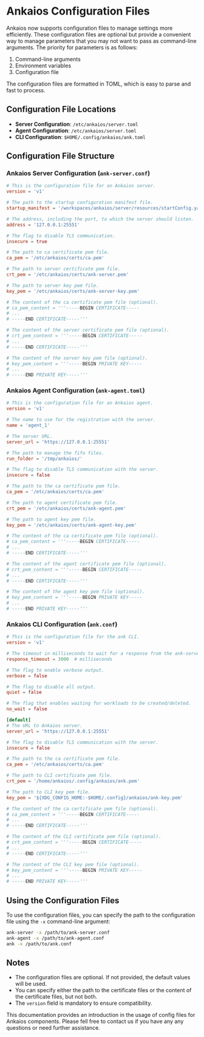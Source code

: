 # Ankaios Configuration Files

Ankaios now supports configuration files to manage settings more efficiently. These configuration files are optional but provide a convenient way to manage parameters that you may not want to pass as command-line arguments. The priority for parameters is as follows:

1. Command-line arguments
2. Environment variables
3. Configuration file

The configuration files are formatted in TOML, which is easy to parse and fast to process.

## Configuration File Locations

- **Server Configuration**: `/etc/ankaios/server.toml`
- **Agent Configuration**: `/etc/ankaios/server.toml`
- **CLI Configuration**: `$HOME/.config/ankaios/ank.toml`

## Configuration File Structure

### Ankaios Server Configuration (`ank-server.conf`)

```toml
# This is the configuration file for an Ankaios server.
version = 'v1'

# The path to the startup configuration manifest file.
startup_manifest = '/workspaces/ankaios/server/resources/startConfig.yaml'

# The address, including the port, to which the server should listen.
address = '127.0.0.1:25551'

# The flag to disable TLS communication.
insecure = true

# The path to ca certificate pem file.
ca_pem = '/etc/ankaios/certs/ca.pem'

# The path to server certificate pem file.
crt_pem = '/etc/ankaios/certs/ank-server.pem'

# The path to server key pem file.
key_pem = '/etc/ankaios/certs/ank-server-key.pem'

# The content of the ca certificate pem file (optional).
# ca_pem_content = '''-----BEGIN CERTIFICATE-----
# ...
# -----END CERTIFICATE-----'''

# The content of the server certificate pem file (optional).
# crt_pem_content = '''-----BEGIN CERTIFICATE-----
# ...
# -----END CERTIFICATE-----'''

# The content of the server key pem file (optional).
# key_pem_content = '''-----BEGIN PRIVATE KEY-----
# ...
# -----END PRIVATE KEY-----'''
```

### Ankaios Agent Configuration (`ank-agent.toml`)

```toml
# This is the configuration file for an Ankaios agent.
version = 'v1'

# The name to use for the registration with the server.
name = 'agent_1'

# The server URL.
server_url = 'https://127.0.0.1:25551'

# The path to manage the fifo files.
run_folder = '/tmp/ankaios/'

# The flag to disable TLS communication with the server.
insecure = false

# The path to the ca certificate pem file.
ca_pem = '/etc/ankaios/certs/ca.pem'

# The path to agent certificate pem file.
crt_pem = '/etc/ankaios/certs/ank-agent.pem'

# The path to agent key pem file.
key_pem = '/etc/ankaios/certs/ank-agent-key.pem'

# The content of the ca certificate pem file (optional).
# ca_pem_content = '''-----BEGIN CERTIFICATE-----
# ...
# -----END CERTIFICATE-----'''

# The content of the agent certificate pem file (optional).
# crt_pem_content = '''-----BEGIN CERTIFICATE-----
# ...
# -----END CERTIFICATE-----'''

# The content of the agent key pem file (optional).
# key_pem_content = '''-----BEGIN PRIVATE KEY-----
# ...
# -----END PRIVATE KEY-----'''
```

### Ankaios CLI Configuration (`ank.conf`)

```toml
# This is the configuration file for the ank CLI.
version = 'v1'

# The timeout in milliseconds to wait for a response from the ank-server.
response_timeout = 3000  # milliseconds

# The flag to enable verbose output.
verbose = false

# The flag to disable all output.
quiet = false

# The flag that enables waiting for workloads to be created/deleted.
no_wait = false

[default]
# The URL to Ankaios server.
server_url = 'https://127.0.0.1:25551'

# The flag to disable TLS communication with the server.
insecure = false

# The path to the ca certificate pem file.
ca_pem = '/etc/ankaios/certs/ca.pem'

# The path to CLI certificate pem file.
crt_pem = '/home/ankaios/.config/ankaios/ank.pem'

# The path to CLI key pem file.
key_pem = '${XDG_CONFIG_HOME:-$HOME/.config}/ankaios/ank-key.pem'

# The content of the ca certificate pem file (optional).
# ca_pem_content = '''-----BEGIN CERTIFICATE-----
# ...
# -----END CERTIFICATE-----'''

# The content of the CLI certificate pem file (optional).
# crt_pem_content = '''-----BEGIN CERTIFICATE-----
# ...
# -----END CERTIFICATE-----'''

# The content of the CLI key pem file (optional).
# key_pem_content = '''-----BEGIN PRIVATE KEY-----
# ...
# -----END PRIVATE KEY-----'''
```

## Using the Configuration Files

To use the configuration files, you can specify the path to the configuration file using the `-x` command-line argument:

```sh
ank-server -x /path/to/ank-server.conf
ank-agent -x /path/to/ank-agent.conf
ank -x /path/to/ank.conf
```

## Notes

- The configuration files are optional. If not provided, the default values will be used.
- You can specify either the path to the certificate files or the content of the certificate files, but not both.
- The `version` field is mandatory to ensure compatibility.

This documentation provides an introduction in the usage of config files for Ankaios components. Please fell free to contact us if you have any
any questions or need further assistance.
